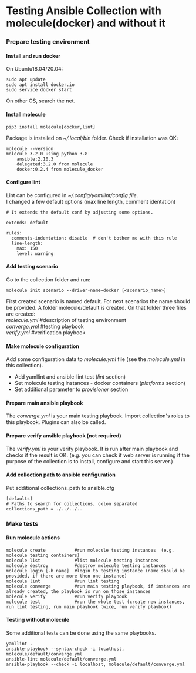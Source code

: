 # Testing Ansible Collection with molecule(docker) and without it
### Prepare testing environment
#### Install and run docker
On Ubuntu18.04/20.04:
```
sudo apt update
sudo apt install docker.io
sudo service docker start
```
On other OS, search the net.
#### Install molecule
```
pip3 install molecule[docker,lint]
```
Package is installed on _~/.local/bin_ folder. Check if installation was OK:
```
molecule --version
molecule 3.2.0 using python 3.8
    ansible:2.10.3
    delegated:3.2.0 from molecule
    docker:0.2.4 from molecule_docker
```

#### Configure lint
Lint can be configured in _~/.config/yamllint/config file_.  
I changed a few default options (max line length, comment identation)
```
# It extends the default conf by adjusting some options.

extends: default

rules:
  comments-indentation: disable  # don't bother me with this rule
  line-length:
    max: 150
    level: warning
```

#### Add testing scenario
Go to the collection folder and run:  
```
molecule init scenario --driver-name=docker [<scenario_name>]
```
First created scenario is named default. For next scenarios the name should be provided. 
A folder molecule/default is created. On that folder three files are created:  
_molecule.yml_   #description of testing environment  
_converge.yml_   #testing playbook  
_verify.yml_     #verification playbook  

#### Make molecule configuration
Add some configuration data to  _molecule.yml_ file (see the _molecule.yml_ in this collection).  
- Add yamllint and ansible-lint test (_lint_ section)
- Set molecule testing instances - docker containers (_platforms_ section)
- Set additional parameter to _provisioner_ section

#### Prepare main ansible playbook
The _converge.yml_ is your main testing playbook. Import collection's roles to this 
playbook. Plugins can also be called.

#### Prepare verify ansible playbook (not required)
The _verify.yml_ is your verify playbook. It is run after main playbook and checks if 
the result is OK. (e.g. you can check if web server is running if the purpose of the collection 
is to install, configure and start this server.)  

#### Add collection path to ansible configuration
Put additional collections_path to ansible.cfg
```
[defaults]
# Paths to search for collections, colon separated
collections_path = ./../../..
```

### Make tests
#### Run molecule actions
```
molecule create           #run molecule testing instances  (e.g. molecule testing containers)
molecule list             #list molecule testing instances
molecule destroy          #destroy molecule testing instances
molecule login [-h name]  #login to testing instance (name should be provided, if there are more then one instance)
molecule lint             #run lint testing
molecule converge         #run main testing playbook, if instances are already created, the playbook is run on those instances
molecule verify           #run verify playbook
molecule test             #run the whole test (create new instances, run lint testing, run main playbook twice, run verify playbook)
```

#### Testing without molecule
Some additional tests can be done using the same playbooks.
```
yamllint .
ansible-playbook --syntax-check -i localhost, molecule/default/converge.yml
ansible-lint molecule/default/converge.yml
ansible-playbook --check -i localhost, molecule/default/converge.yml
```
